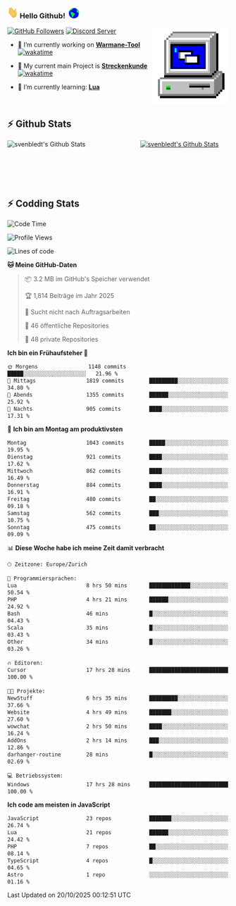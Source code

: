 ### <img src="https://github.com/svenbledt/svenbledt/blob/main/Assets/Hi.gif" height="28" width="24"> **Hello Github!** &nbsp;<img src="https://github.com/svenbledt/svenbledt/blob/main/Assets/Earth.gif" height="24" width="24">
[![GitHub Followers](https://img.shields.io/github/followers/svenbledt?label=Follow&style=flat-squaree&logo=github&labelColor=black&color=black&cacheSeconds=5)](https://github.com/svenbledt)
[![Discord Server](https://img.shields.io/discord/443405445831327754?style=flat-squeree&logo=discord&logoColor=white&label=Trojan%20Chillecke%20Server&labelColor=black&color=gray&cacheSeconds=3650)](https://discord.gg/c6GZKjVhxw)
<img align="right" alt="PC GIF" src="https://github.com/svenbledt/svenbledt/blob/main/Assets/PC.gif" width="175" />

<p>

 - 🔭 I’m currently working on **[Warmane-Tool](https://github.com/svenbledt/Warmane-Bot)** [![wakatime](https://wakatime.com/badge/user/eb1cebc0-6a00-4f39-ab37-6770a4331515/project/b1c02622-6489-4920-898c-6e91c5bba727.svg)](https://wakatime.com/badge/user/eb1cebc0-6a00-4f39-ab37-6770a4331515/project/b1c02622-6489-4920-898c-6e91c5bba727)
 - 🔭 My current main Project is **[Streckenkunde](https://github.com/Streckenkunde)** [![wakatime](https://wakatime.com/badge/user/eb1cebc0-6a00-4f39-ab37-6770a4331515/project/8c10f4f0-0d09-4e0e-b526-eec4de9936b6.svg)](https://wakatime.com/badge/user/eb1cebc0-6a00-4f39-ab37-6770a4331515/project/8c10f4f0-0d09-4e0e-b526-eec4de9936b6)

 - 🌱 I’m currently learning: **[Lua](https://www.lua.org/)**
 
</p>

<br>

## :zap: Github Stats

<a href="https://github.com/svenbledt">
  <img align="left" src="https://github-readme-stats.vercel.app/api?username=svenbledt&show_icons=true&title_color=c9d1d9&icon_color=58a6da&text_color=c9d1d9&bg_color=0d1117&hide=issues" alt="svenbledt's Github Stats" width="60%">
 </a>
 <a href="https://github.com/svenbledt">
 <img src="https://github-readme-stats.vercel.app/api/top-langs/?username=svenbledt&show_icons=true&title_color=c9d1d9&icon_color=58a6da&text_color=c9d1d9&bg_color=0d1117" alt="svenbledt's Github Stats" width="35%">
 </a>

<br> <br> <br> <br> 
## :zap: Codding Stats

<!--START_SECTION:waka-->
![Code Time](http://img.shields.io/badge/Code%20Time-1%2C067%20hrs%2010%20mins-blue)

![Profile Views](http://img.shields.io/badge/Profilansichten-1-blue)

![Lines of code](https://img.shields.io/badge/Seit%20Hallo%20Welt%20habe%20ich%20geschrieben-39.6%20million%20Codezeilen-blue)

**🐱 Meine GitHub-Daten** 

> 📦 3.2 MB im GitHub's Speicher verwendet 
 > 
> 🏆 1,814 Beiträge im Jahr 2025
 > 
> 🚫 Sucht nicht nach Auftragsarbeiten
 > 
> 📜 46 öffentliche Repositories 
 > 
> 🔑 48 private Repositories 
 > 
**Ich bin ein Frühaufsteher 🐤** 

```text
🌞 Morgens                1148 commits        █████░░░░░░░░░░░░░░░░░░░░   21.96 % 
🌆 Mittags                1819 commits        █████████░░░░░░░░░░░░░░░░   34.80 % 
🌃 Abends                 1355 commits        ██████░░░░░░░░░░░░░░░░░░░   25.92 % 
🌙 Nachts                 905 commits         ████░░░░░░░░░░░░░░░░░░░░░   17.31 % 
```
📅 **Ich bin am Montag am produktivsten** 

```text
Montag                   1043 commits        █████░░░░░░░░░░░░░░░░░░░░   19.95 % 
Dienstag                 921 commits         ████░░░░░░░░░░░░░░░░░░░░░   17.62 % 
Mittwoch                 862 commits         ████░░░░░░░░░░░░░░░░░░░░░   16.49 % 
Donnerstag               884 commits         ████░░░░░░░░░░░░░░░░░░░░░   16.91 % 
Freitag                  480 commits         ██░░░░░░░░░░░░░░░░░░░░░░░   09.18 % 
Samstag                  562 commits         ███░░░░░░░░░░░░░░░░░░░░░░   10.75 % 
Sonntag                  475 commits         ██░░░░░░░░░░░░░░░░░░░░░░░   09.09 % 
```


📊 **Diese Woche habe ich meine Zeit damit verbracht** 

```text
🕑︎ Zeitzone: Europe/Zurich

💬 Programmiersprachen: 
Lua                      8 hrs 50 mins       █████████████░░░░░░░░░░░░   50.54 % 
PHP                      4 hrs 21 mins       ██████░░░░░░░░░░░░░░░░░░░   24.92 % 
Bash                     46 mins             █░░░░░░░░░░░░░░░░░░░░░░░░   04.43 % 
Scala                    35 mins             █░░░░░░░░░░░░░░░░░░░░░░░░   03.43 % 
Other                    34 mins             █░░░░░░░░░░░░░░░░░░░░░░░░   03.26 % 

🔥 Editoren: 
Cursor                   17 hrs 28 mins      █████████████████████████   100.00 % 

🐱‍💻 Projekte: 
NewStuff                 6 hrs 35 mins       █████████░░░░░░░░░░░░░░░░   37.66 % 
Website                  4 hrs 49 mins       ███████░░░░░░░░░░░░░░░░░░   27.60 % 
wowchat                  2 hrs 50 mins       ████░░░░░░░░░░░░░░░░░░░░░   16.24 % 
AddOns                   2 hrs 14 mins       ███░░░░░░░░░░░░░░░░░░░░░░   12.86 % 
darhanger-routine        28 mins             █░░░░░░░░░░░░░░░░░░░░░░░░   02.69 % 

💻 Betriebssystem: 
Windows                  17 hrs 28 mins      █████████████████████████   100.00 % 
```

**Ich code am meisten in JavaScript** 

```text
JavaScript               23 repos            ███████░░░░░░░░░░░░░░░░░░   26.74 % 
Lua                      21 repos            ██████░░░░░░░░░░░░░░░░░░░   24.42 % 
PHP                      7 repos             ██░░░░░░░░░░░░░░░░░░░░░░░   08.14 % 
TypeScript               4 repos             █░░░░░░░░░░░░░░░░░░░░░░░░   04.65 % 
Astro                    1 repo              ░░░░░░░░░░░░░░░░░░░░░░░░░   01.16 % 
```




 Last Updated on 20/10/2025 00:12:51 UTC
<!--END_SECTION:waka-->
